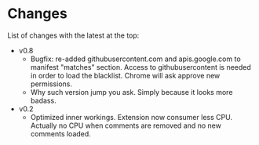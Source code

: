 Changes
=======

List of changes with the latest at the top:

  * v0.8
    * Bugfix: re-added githubusercontent.com and apis.google.com to manifest "matches" section. Access to githubusercontent is needed in order to load the blacklist. Chrome will ask approve new permissions.
    * Why such version jump you ask. Simply because it looks more badass.
  * v0.2
    * Optimized inner workings. Extension now consumer less CPU. Actually no CPU when comments are removed and no new comments loaded.

